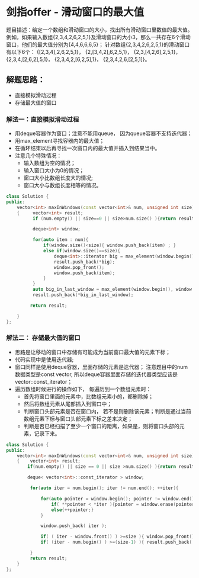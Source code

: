 # 剑指offer - 滑动窗口的最大值
题目描述：给定一个数组和滑动窗口的大小，找出所有滑动窗口里数值的最大值。例如，如果输入数组{2,3,4,2,6,2,5,1}及滑动窗口的大小3，那么一共存在6个滑动窗口，他们的最大值分别为{4,4,6,6,6,5}； 针对数组{2,3,4,2,6,2,5,1}的滑动窗口有以下6个： {[2,3,4],2,6,2,5,1}， {2,[3,4,2],6,2,5,1}， {2,3,[4,2,6],2,5,1}， {2,3,4,[2,6,2],5,1}， {2,3,4,2,[6,2,5],1}， {2,3,4,2,6,[2,5,1]}。

## 解题思路：
- 直接模拟滑动过程
- 存储最大值的窗口

### 解法一：直接模拟滑动过程
- 用deque容器作为窗口；注意不能用queue， 因为queue容器不支持迭代器；
- 用max_element寻找容器内的最大值；
- 在循环结束以后再寻找一次窗口内的最大值并插入到结果当中。
- 注意几个特殊情况：
	+ 输入数组为空的情况；
	+ 输入窗口大小为0的情况；
	+ 窗口大小比数组长度大的情况;
	+ 窗口大小与数组长度相等的情况。
```c++
class Solution {
public:
    vector<int> maxInWindows(const vector<int>& num, unsigned int size)
    {     vector<int> result;
          if (num.empty() || size==0 || size>num.size() ){return result;}

          deque<int> window;

          for(auto item : num){
              if(window.size()<size){ window.push_back(item) ; }
              else if(window.size()==size){
                  deque<int>::iterator big = max_element(window.begin(), window.end() );
                  result.push_back(*big);
                  window.pop_front();
                  window.push_back(item);
              }
          }
          auto big_in_last_window = max_element(window.begin(), window.end());
          result.push_back(*big_in_last_window);

         return result;

    }
};
```

### 解法二： 存储最大值的窗口
- 思路是让移动的窗口中存储有可能成为当前窗口最大值的元素下标；
- 代码实现中是使用迭代器;
- 窗口同样是使用deque容器，里面存储的元素是迭代器； 注意题目中的num数据类型是const vector<int>, 所以deque容器里面存储的迭代器类型应该是 vector<int>::const_iterator；
- 遍历数组时候进行的操作如下， 每遍历到一个数组元素时：
	+ 首先将窗口里面的元素中，比数组元素小的，都删除掉；
	+ 然后将数组元素从尾部插入到窗口中；
	+ 判断窗口头部元素是否在窗口内， 若不是则删除该元素；判断是通过当前数组元素下标与窗口头部元素下标之差来决定；
	+ 判断是否已经扫描了至少一个窗口的距离，如果是，则将窗口头部的元素，记录下来。

```c++
class Solution {
public:
    vector<int> maxInWindows(const vector<int>& num, unsigned int size)
    {    vector<int> result;
        if(num.empty() || size == 0 || size >num.size() ){return result;}

        deque< vector<int>::const_iterator > window;

         for(auto iter = num.begin(); iter != num.end(); ++iter){

             for(auto pointer = window.begin(); pointer != window.end(); ){
                 if( **pointer < *iter ){pointer = window.erase(pointer); }
                 else{++pointer;}
             }

             window.push_back( iter );

             if( ( iter - window.front() ) >=size ){ window.pop_front() ;}
             if( (iter - num.begin() ) >=(size-1) ){ result.push_back( *window.front() );}

         }
         return result;
    }
};
```

